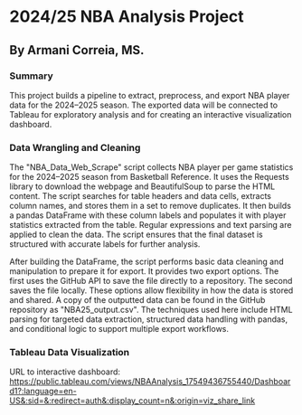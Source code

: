 # 2024/25 NBA Analysis Project
## By Armani Correia, MS.
### Summary
This project builds a pipeline to extract, preprocess, and export NBA player data for the 2024–2025 season. The exported data will be connected to Tableau for exploratory analysis and for creating an interactive visualization dashboard.

### Data Wrangling and Cleaning
The "NBA_Data_Web_Scrape" script collects NBA player per game statistics for the 2024–2025 season from Basketball Reference. It uses the Requests library to download the webpage and BeautifulSoup to parse the HTML content. The script searches for table headers and data cells, extracts column names, and stores them in a set to remove duplicates. It then builds a pandas DataFrame with these column labels and populates it with player statistics extracted from the table. Regular expressions and text parsing are applied to clean the data. The script ensures that the final dataset is structured with accurate labels for further analysis.

After building the DataFrame, the script performs basic data cleaning and manipulation to prepare it for export. It provides two export options. The first uses the GitHub API to save the file directly to a repository. The second saves the file locally. These options allow flexibility in how the data is stored and shared. A copy of the outputted data can be found in the GitHub repository as "NBA25_output.csv". The techniques used here include HTML parsing for targeted data extraction, structured data handling with pandas, and conditional logic to support multiple export workflows.

### Tableau Data Visualization

URL to interactive dashboard: https://public.tableau.com/views/NBAAnalysis_17549436755440/Dashboard1?:language=en-US&:sid=&:redirect=auth&:display_count=n&:origin=viz_share_link
